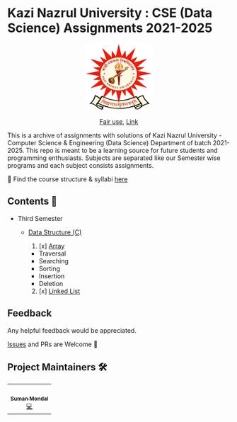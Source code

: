 # Kazi Nazrul University : CSE (Data Science) Assignments 2021-2025

<p align="center">
  <a href="https://en.wikipedia.org/wiki/Kazi_Nazrul_University">
    <img src="./assets/Kazi_Nazrul_University_Logo.png" alt="Kazi Nazrul University" width="150" height="150">
  </a>
</p>
<p align="center">
  <a href="//en.wikipedia.org/wiki/File:Kazi_Nazrul_University_Logo.png" title="Fair use of copyrighted material in the context of Kazi Nazrul University, Asansol">Fair use</a>, <a href="https://en.wikipedia.org/w/index.php?curid=59727162">Link</a>
</p>

This is a archive of assignments with solutions of Kazi Nazrul University - Computer Science & Engineering (Data Science) Department of batch 2021-2025. This repo is meant to be a learning source for future students and programming enthusiasts. Subjects are separated like our Semester wise programs and each subject consists assignments.

📌 Find the course structure & syllabi [here](https://drive.google.com/file/d/1wh-7aXpIE9DjwOM0rEmed5G4p-ZY6U5h/view?usp=sharing)

## Contents 📑

- Third Semester

  - [Data Structure (C)](Data_Structure)

    1. [x] [Array](Data_Structure/Array/)

    - Traversal
    - Searching
    - Sorting
    - Insertion
    - Deletion

    2. [x] [Linked List](Data_Structure/Linked_List/)

## Feedback

Any helpful feedback would be appreciated.

[Issues](<(https://github.com/thatsuman/knucse-assignment/issues)>) and PRs are Welcome 💖

## Project Maintainers 🛠

<table>
  <tbody>
    <tr>
      <td align="center"><a href="https://github.com/thatsuman"><img alt="" src="https://avatars.githubusercontent.com/thatsuman" width="130px;"><br><sub><b> Suman Mondal </b></sub></a><br><a href="https://github.com/thatsuman/knucse-assignment" title="Code">💻 </a></td> </a></td>
    </tr>
  </tbody>
</table>
